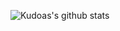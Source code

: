 ![Kudoas's github stats](https://github-readme-stats.vercel.app/api?username=Kudoas&count_private=true&theme=algolia)
